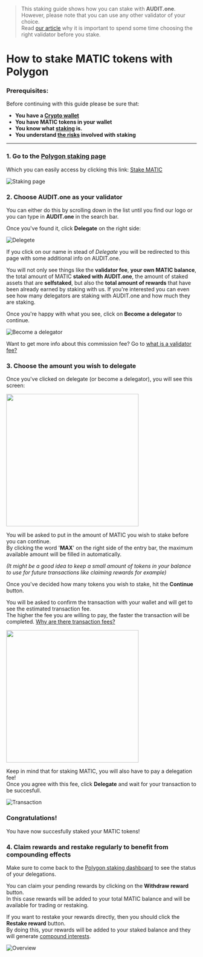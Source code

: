   > This staking guide shows how you can stake with **AUDIT.one**. <br>
  > However, please note that you can use any other validator of your choice. <br>
  > Read [our article](Importance_of_choosing_the_right_validator.md) why it is important to spend some time choosing the right validator before you stake.


# How to stake MATIC tokens with Polygon

### Prerequisites:

Before continuing with this guide please be sure that:

- **You have a [Crypto wallet](Cryptowallets.md)**
- **You have MATIC tokens in your wallet**
- **You know what [staking](What_is_staking.md) is.**
- **You understand [the risks](Risks_of_staking.md) involved with staking**

***

### **1.  Go to the [Polygon staking page](https://wallet.polygon.technology/staking/)**

Which you can easily access by clicking this link: [Stake MATIC](https://wallet.polygon.technology/staking/)

![Staking page](https://user-images.githubusercontent.com/95366163/147950236-21ba20bd-7a8a-4304-96a0-6b3750ace891.png)


### **2.  Choose AUDIT.one as your validator**

You can either do this by scrolling down in the list until you find our logo or you can type in **AUDIT.one** in the search bar.

Once you've found it, click **Delegate** on the right side:

![Delegete](https://user-images.githubusercontent.com/95366163/147950366-b96fc8c7-0c42-417e-8f8e-30af44dff60d.png)

If you click on our name in stead of *Delegate* you will be redirected to this page with some additional info on AUDIT.one. <br>

You will not only see things like the **validator fee**, **your own MATIC balance**, the total amount of MATIC **staked with AUDIT.one**, the amount of staked assets that are **selfstaked**, but also the **total amount of rewards** that have been already earned by staking with us. If you're interested you can even see how many delegators are staking with AUDIT.one and how much they are staking. <br>

Once you're happy with what you see, click on **Become a delegator** to continue.

![Become a delegator](https://user-images.githubusercontent.com/95366163/147951165-aff4954b-d49a-445b-a195-47c8d30717da.png)


Want to get more info about this commission fee? Go to [what is a validator fee?](Validator_fee.md)<br>


### **3.  Choose the amount you wish to delegate**

Once you've clicked on delegate (or become a delegator), you will see this screen:

<img width="350" src='https://user-images.githubusercontent.com/95366163/148203002-b6615ffa-101c-4e59-8356-ad3b62e8e3d9.png'>

You will be asked to put in the amount of MATIC you wish to stake before you can continue. <br>
By clicking the word '**MAX**' on the right side of the entry bar, the maximum available amount will be filled in automatically. <br>
                                                                                                                                     
*(It might be a good idea to keep a small amount of tokens in your balance to use for future transactions like claiming rewards for example)*

Once you've decided how many tokens you wish to stake, hit the **Continue** button.

You will be asked to confirm the transaction with your wallet and will get to see the estimated transaction fee. <br>
The higher the fee you are willing to pay, the faster the transaction will be completed. [Why are there transaction fees?](Transaction_fees.md)

<img width="350" src=https://user-images.githubusercontent.com/95366163/148203430-2bb8d28a-f21d-4530-92c4-f845ada34d30.png>

Keep in mind that for staking MATIC, you will also have to pay a delegation fee! <br>
Once you agree with this fee, click **Delegate** and wait for your transaction to be succesfull.

![Transaction](https://user-images.githubusercontent.com/95366163/148203821-c460784e-0c94-4aae-81a7-1c2106f44b29.png)


### **Congratulations!** 
You have now succesfully staked your MATIC tokens!


### **4. Claim rewards and restake regularly to benefit from compounding effects**

Make sure to come back to the [Polygon staking dashboard](https://wallet.polygon.technology/staking/) to see the status of your delegations. <br>

You can claim your pending rewards by clicking on the **Withdraw reward** button.<br>
In this case rewards will be added to your total MATIC balance and will be available for trading or restaking. <br>

If you want to restake your rewards directly, then you should click the **Restake reward** button. <br>
By doing this, your rewards will be added to your staked balance and they will generate [compound interests](Compound_interest.md). <br>


![Overview](https://user-images.githubusercontent.com/95366163/148204076-a2d51540-708f-4839-ae4a-1aff675ce9ff.png)
